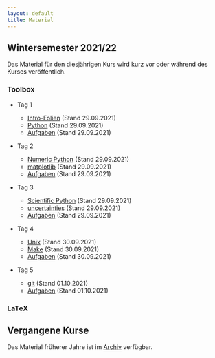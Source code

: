 ```yaml
---
layout: default
title: Material
---
```



## Wintersemester 2021/22

Das Material für den diesjährigen Kurs wird kurz vor oder während des
Kurses veröffentlich.

### Toolbox
- Tag 1
    - [Intro-Folien](files/archive/2021/intro.pdf) (Stand 29.09.2021)
    - [Python](files/archive/2021/python.html) (Stand 29.09.2021)
    - [Aufgaben](files/archive/2021/exercises-toolbox-1.zip) (Stand 29.09.2021)


- Tag 2
    - [Numeric Python](files/archive/2021/numeric-python.html) (Stand 29.09.2021)
    - [matplotlib](files/archive/2021/matplotlib.html) (Stand 29.09.2021)
    - [Aufgaben](files/archive/2021/exercises-toolbox-2.zip) (Stand 29.09.2021)

- Tag 3
    - [Scientific Python](files/archive/2020/scientific-python.html) (Stand 29.09.2021)
    - [uncertainties](files/archive/2020/uncertainties.html) (Stand 29.09.2021)
    - [Aufgaben](files/archive/2020/exercises-toolbox-3.zip) (Stand 29.09.2021)

- Tag 4
    - [Unix](files/archive/2021/unix.pdf) (Stand 30.09.2021)
    - [Make](files/archive/2021/make.pdf) (Stand 30.09.2021)
    - [Aufgaben](files/archive/2021/exercises-toolbox-4.zip) (Stand 30.09.2021)

- Tag 5
    - [git](files/archive/2021/git.pdf) (Stand 01.10.2021)
    - [Aufgaben](files/archive/2021/exercises-toolbox-5.zip) (Stand 01.10.2021)

### LaTeX
<!--
- [Folien](files/archive/2020/latex.pdf) (Stand 23.10.2021)
- [Aufgaben Tag 1](files/archive/2020/exercises-latex-1.zip) (Stand 18.10.2021)
- [Aufgaben Tag 2](files/archive/2020/exercises-latex-2.zip) (Stand 20.10.2021)
- [Aufgaben Tag 3](files/archive/2020/exercises-latex-3.zip) (Stand 21.10.2021)
- [Aufgaben Tag 5](files/archive/2020/exercises-latex-5.zip) (Stand 23.10.2021)
- [LaTeX Vorlage für Protokolle](files/archive/2020/latex-template.zip) (Stand 23.10.2021)
-->

## Vergangene Kurse

Das Material früherer Jahre ist im [Archiv](archive.html) verfügbar.
